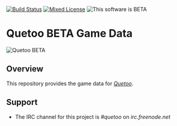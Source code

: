 [![Build Status](http://ci.quetoo.org/buildStatus/icon?job=Quetoo-Linux-x86_64)](http://ci.quetoo.org/job/Quetoo-Linux-x86_64/)
[![Mixed License](https://img.shields.io/badge/license-Mixed%20License-yellowgreen.svg)](http://quetoo.org/books/documentation/licensing)
![This software is BETA](https://img.shields.io/badge/development_stage-BETA-yellowgreen.svg)

# Quetoo BETA Game Data

![Quetoo BETA](http://quetoo.org/files/15385369_1245001622212024_7988137002503923923_o.jpg)

## Overview

This repository provides the game data for [_Quetoo_](https://github.com/jdolan/quetoo).

## Support
 * The IRC channel for this project is *#quetoo* on *irc.freenode.net*
